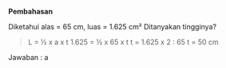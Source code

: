 **Pembahasan**

Diketahui alas = 65 cm, luas = 1.625 cm²
Ditanyakan tingginya?

>L = ½ x a x t
>1.625 = ½ x 65 x t
>t = 1.625 x 2 : 65
>t = 50 cm

Jawaban : a